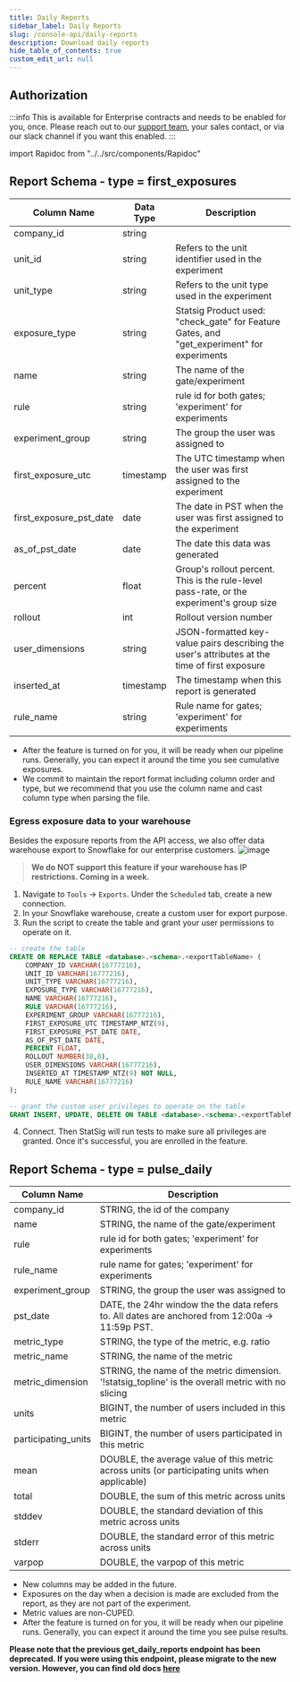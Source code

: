 ```yaml
---
title: Daily Reports
sidebar_label: Daily Reports
slug: /console-api/daily-reports
description: Download daily reports
hide_table_of_contents: true
custom_edit_url: null
---
```


## Authorization

:::info
This is available for Enterprise contracts and needs to be enabled for you, once. Please reach out to our [support team](mailto:support@statsig.com), your sales contact, or via our slack channel if you want this enabled.
:::

import Rapidoc from "../../src/components/Rapidoc"

<Rapidoc id="reports" entity='reports'/>


## Report Schema - type = first_exposures

| Column Name             | Data Type | Description                                                                                   |
| ----------------------- | --------- | --------------------------------------------------------------------------------------------- |
| company_id              | string    |                                                                                               |
| unit_id                 | string    | Refers to the unit identifier used in the experiment                                          |
| unit_type               | string    | Refers to the unit type used in the experiment                                                |
| exposure_type           | string    | Statsig Product used: "check_gate" for Feature Gates, and "get_experiment" for experiments    |
| name                    | string    | The name of the gate/experiment                                                               |
| rule                    | string    | rule id for both gates; 'experiment' for experiments                                          |
| experiment_group        | string    | The group the user was assigned to                                                            |
| first_exposure_utc      | timestamp | The UTC timestamp when the user was first assigned to the experiment                          |
| first_exposure_pst_date | date      | The date in PST when the user was first assigned to the experiment                            |
| as_of_pst_date          | date      | The date this data was generated                                                              |
| percent                 | float     | Group's rollout percent. This is the rule-level pass-rate, or the experiment's group size     |
| rollout                 | int       | Rollout version number                                                                        |
| user_dimensions         | string    | JSON-formatted key-value pairs describing the user's attributes at the time of first exposure |
| inserted_at             | timestamp | The timestamp when this report is generated                                                   |
| rule_name               | string    | Rule name for gates; 'experiment' for experiments                                             |

- After the feature is turned on for you, it will be ready when our pipeline runs. Generally, you can expect it around the time you see cumulative exposures.
- We commit to maintain the report format including column order and type, but we recommend that you use the column name and cast column type when parsing the file.

### Egress exposure data to your warehouse
Besides the exposure reports from the API access, we also offer data warehouse export to Snowflake for our enterprise customers.
![image](https://github.com/statsig-io/docs/assets/31516123/10345fb8-b4c3-47a5-936e-e4fc4120433c)


> **We do NOT support this feature if your warehouse has IP restrictions. Coming in a week.**
1. Navigate to `Tools` -> `Exports`. Under the `Scheduled` tab, create a new connection.
2. In your Snowflake warehouse, create a custom user for export purpose.
3. Run the script to create the table and grant your user permissions to operate on it.

```sql
-- create the table
CREATE OR REPLACE TABLE <database>.<schema>.<exportTableName> (
	COMPANY_ID VARCHAR(16777216),
	UNIT_ID VARCHAR(16777216),
	UNIT_TYPE VARCHAR(16777216),
	EXPOSURE_TYPE VARCHAR(16777216),
	NAME VARCHAR(16777216),
	RULE VARCHAR(16777216),
	EXPERIMENT_GROUP VARCHAR(16777216),
	FIRST_EXPOSURE_UTC TIMESTAMP_NTZ(9),
	FIRST_EXPOSURE_PST_DATE DATE,
	AS_OF_PST_DATE DATE,
	PERCENT FLOAT,
	ROLLOUT NUMBER(38,0),
	USER_DIMENSIONS VARCHAR(16777216),
	INSERTED_AT TIMESTAMP_NTZ(9) NOT NULL,
	RULE_NAME VARCHAR(16777216)
);

-- grant the custom user privileges to operate on the table
GRANT INSERT, UPDATE, DELETE ON TABLE <database>.<schema>.<exportTableName> TO ROLE <generatedRole>;
```
4. Connect. Then StatSig will run tests to make sure all privileges are granted. Once it's successful, you are enrolled in the feature.

## Report Schema - type = pulse_daily

| Column Name         | Description                                                                                        |
| ------------------- | -------------------------------------------------------------------------------------------------- |
| company_id          | STRING, the id of the company                                                                      |
| name                | STRING, the name of the gate/experiment                                                            |
| rule                | rule id for both gates; 'experiment' for experiments                                               |
| rule_name           | rule name for gates; 'experiment' for experiments                                                  |
| experiment_group    | STRING, the group the user was assigned to                                                         |
| pst_date            | DATE, the 24hr window the the data refers to. All dates are anchored from 12:00a -> 11:59p PST.    |
| metric_type         | STRING, the type of the metric, e.g. ratio                                                         |
| metric_name         | STRING, the name of the metric                                                                     |
| metric_dimension    | STRING, the name of the metric dimension. '!statsig_topline' is the overall metric with no slicing |
| units               | BIGINT, the number of users included in this metric                                                |
| participating_units | BIGINT, the number of users participated in this metric                                            |
| mean                | DOUBLE, the average value of this metric across units (or participating units when applicable)     |
| total               | DOUBLE, the sum of this metric across units                                                        |
| stddev              | DOUBLE, the standard deviation of this metric across units                                         |
| stderr              | DOUBLE, the standard error of this metric across units                                             |
| varpop              | DOUBLE, the varpop of this metric                                                                  |

- New columns may be added in the future.
- Exposures on the day when a decision is made are excluded from the report, as they are not part of the experiment.
- Metric values are non-CUPED.
- After the feature is turned on for you, it will be ready when our pipeline runs. Generally, you can expect it around the time you see pulse results.

__Please note that the previous get_daily_reports endpoint has been deprecated. If you were using this endpoint, please migrate to the new version. However, you can find old docs [here](/console-api/daily-reports-deprecated)__
